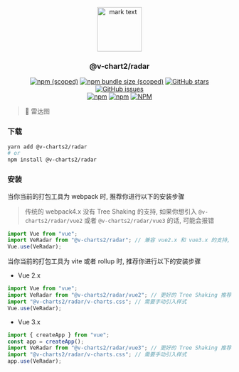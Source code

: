 <p align="center">
<img src="../../docs/.vuepress/public/favicon.ico" alt="mark text" width="100" height="100">
</p>

<h3 align="center">@v-chart2/radar</h3>

<p align="center">
  <a href="https://www.npmjs.com/package/@v-charts2/radar" target="_blank"><img alt="npm (scoped)" src="https://img.shields.io/npm/v/@v-charts2/radar"></a>
  <a href="https://www.npmjs.com/package/@v-charts2/radar" target="_blank"><img alt="npm bundle size (scoped)" src="https://img.shields.io/bundlephobia/min/@v-charts2/radar"></a>
  <a href="https://github.com/denaro-org/v-charts2/stargazers" target="_blank"><img alt="GitHub stars" src="https://img.shields.io/github/stars/@v-charts2/radar"></a>
  <a href="https://github.com/denaro-org/v-charts2/issues" target="_blank"><img alt="GitHub issues" src="https://img.shields.io/github/issues/denaro-org/v-charts2"></a>
  <br />
  <a href="https://www.npmjs.com/package/@v-charts2/radar" target="_blank"><img alt="npm" src="https://img.shields.io/npm/dt/@v-charts2/radar"></a>
  <a href="https://www.npmjs.com/package/@v-charts2/radar" target="_blank"><img alt="npm" src="https://img.shields.io/npm/dm/@v-charts2/radar"></a>
  <a href="https://github.com/denaro-org/v-charts2/blob/main/LICENSE" target="_blank"><img alt="NPM" src="https://img.shields.io/npm/l/@v-charts2/radar"></a>
</p>

> :tada: 雷达图

### 下载

```bash
yarn add @v-charts2/radar
# or
npm install @v-charts2/radar
```

### 安装

当你当前的打包工具为 webpack 时, 推荐你进行以下的安装步骤

> 传统的 webpack4.x 没有 Tree Shaking 的支持, 如果你想引入 `@v-charts2/radar/vue2` 或者 `@v-charts2/radar/vue3` 的话, 可能会报错

```javascript
import Vue from "vue";
import VeRadar from "@v-charts2/radar"; // 兼容 vue2.x 和 vue3.x 的支持, 将会自动加载支持 vue2.x 的支持包或者支持 vue3.x 的支持包
Vue.use(VeRadar);
```

当你当前的打包工具为 vite 或者 rollup 时, 推荐你进行以下的安装步骤

- Vue 2.x

```javascript
import Vue from "vue";
import VeRadar from "@v-charts2/radar/vue2"; // 更好的 Tree Shaking 推荐引入 vue2.x 的专属支持包
import "@v-charts2/radar/v-charts.css"; // 需要手动引入样式
Vue.use(VeRadar);
```

- Vue 3.x

```javascript
import { createApp } from "vue";
const app = createApp();
import VeRadar from "@v-charts2/radar/vue3"; // 更好的 Tree Shaking 推荐引入 vue3.x 的专属支持包
import "@v-charts2/radar/v-charts.css"; // 需要手动引入样式
app.use(VeRadar);
```
